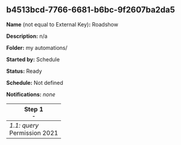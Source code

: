 ## b4513bcd-7766-6681-b6bc-9f2607ba2da5

**Name** (not equal to External Key)**:** Roadshow

**Description:** n/a

**Folder:** my automations/

**Started by:** Schedule

**Status:** Ready

**Schedule:** Not defined

**Notifications:** _none_


| Step 1<br>_<small>-</small>_ |
| --- |
| _1.1: query_<br>Permission 2021 |
